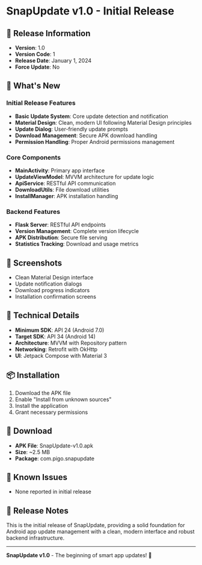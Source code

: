 # SnapUpdate v1.0 - Initial Release

## 🎉 Release Information
- **Version**: 1.0
- **Version Code**: 1
- **Release Date**: January 1, 2024
- **Force Update**: No

## 🚀 What's New

### Initial Release Features
- **Basic Update System**: Core update detection and notification
- **Material Design**: Clean, modern UI following Material Design principles
- **Update Dialog**: User-friendly update prompts
- **Download Management**: Secure APK download handling
- **Permission Handling**: Proper Android permissions management

### Core Components
- **MainActivity**: Primary app interface
- **UpdateViewModel**: MVVM architecture for update logic
- **ApiService**: RESTful API communication
- **DownloadUtils**: File download utilities
- **InstallManager**: APK installation handling

### Backend Features
- **Flask Server**: RESTful API endpoints
- **Version Management**: Complete version lifecycle
- **APK Distribution**: Secure file serving
- **Statistics Tracking**: Download and usage metrics

## 📱 Screenshots
- Clean Material Design interface
- Update notification dialogs
- Download progress indicators
- Installation confirmation screens

## 🔧 Technical Details
- **Minimum SDK**: API 24 (Android 7.0)
- **Target SDK**: API 34 (Android 14)
- **Architecture**: MVVM with Repository pattern
- **Networking**: Retrofit with OkHttp
- **UI**: Jetpack Compose with Material 3

## 📦 Installation
1. Download the APK file
2. Enable "Install from unknown sources"
3. Install the application
4. Grant necessary permissions

## 🔗 Download
- **APK File**: SnapUpdate-v1.0.apk
- **Size**: ~2.5 MB
- **Package**: com.pigo.snapupdate

## 🐛 Known Issues
- None reported in initial release

## 📝 Release Notes
This is the initial release of SnapUpdate, providing a solid foundation for Android app update management with a clean, modern interface and robust backend infrastructure.

---

**SnapUpdate v1.0** - The beginning of smart app updates! 🚀 